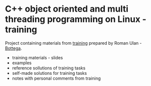 # C++ object oriented and multi threading programming on Linux - training

Project containing materials from [training](https://bottega.com.pl/szkolenie-c-linux-oop-mutli-threading)
prepared by Roman Ulan - [Bottega](https://bottega.com.pl).

 * training materials - slides
 * examples
 * reference sollutions of training tasks
 * self-made solutions for training tasks
 * notes with personal comments from training


